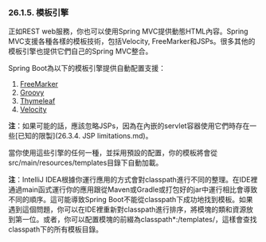 ### 26.1.5. 模板引擎

正如REST web服務，你也可以使用Spring MVC提供動態HTML內容。Spring MVC支援各種各樣的模板技術，包括Velocity, FreeMarker和JSPs。很多其他的模板引擎也提供它們自己的Spring MVC整合。

Spring Boot為以下的模板引擎提供自動配置支援：

1. [FreeMarker](http://freemarker.org/docs/)
2. [Groovy](http://beta.groovy-lang.org/docs/groovy-2.3.0/html/documentation/markup-template-engine.html)
3. [Thymeleaf](http://www.thymeleaf.org/)
4. [Velocity](http://velocity.apache.org/)

**注**：如果可能的話，應該忽略JSPs，因為在內嵌的servlet容器使用它們時存在一些[已知的限製](26.3.4. JSP limitations.md)。

當你使用這些引擎的任何一種，並採用預設的配置，你的模板將會從src/main/resources/templates目錄下自動加載。

**注**：IntelliJ IDEA根據你運行應用的方式會對classpath進行不同的整理。在IDE裡通過main函式運行你的應用跟從Maven或Gradle或打包好的jar中運行相比會導致不同的順序。這可能導致Spring Boot不能從classpath下成功地找到模板。如果遇到這個問題，你可以在IDE裡重新對classpath進行排序，將模塊的類和資源放到第一位。或者，你可以配置模塊的前綴為classpath*:/templates/，這樣會查找classpath下的所有模板目錄。
